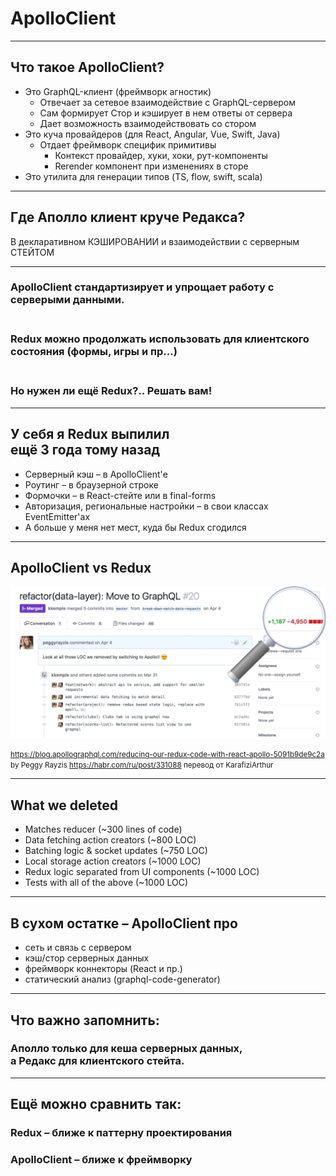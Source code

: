 # ApolloClient

-----

## Что такое ApolloClient?

- Это GraphQL-клиент (фреймворк агностик) <!-- .element: class="fragment green" -->
  - Отвечает за сетевое взаимодействие с GraphQL-сервером <!-- .element: class="fragment" -->
  - Сам формирует Стор и кэширует в нем ответы от сервера <!-- .element: class="fragment" -->
  - Дает возможность взаимодействовать со стором <!-- .element: class="fragment" -->
- Это куча провайдеров (для React, Angular, Vue, Swift, Java) <!-- .element: class="fragment orange" -->
  - Отдает фреймворк специфик примитивы <!-- .element: class="fragment" -->
    - Контекст провайдер, хуки, хоки, рут-компоненты <!-- .element: class="fragment" -->
    - Rerender компонент при изменениях в сторе <!-- .element: class="fragment" -->
- Это утилита для генерации типов (TS, flow, swift, scala) <!-- .element: class="fragment red" -->

-----

## Где Аполло клиент круче Редакса?

В декларативном КЭШИРОВАНИИ и взаимодействии с серверным СТЕЙТОМ <!-- .element: class="green" -->

-----

### ApolloClient стандартизирует и упрощает работу с серверыми данными. <!-- .element: class="green" -->

### <br/>Redux можно продолжать использовать для клиентского состояния (формы, игры и пр...) <!-- .element: class="fragment orange" -->

### <br/>Но нужен ли ещё Redux?.. Решать вам! <!-- .element: class="fragment red" -->

-----

## У себя я Redux выпилил <br/>ещё 3 года тому назад <!-- .element: class="red" -->

- Серверный кэш – в ApolloClient'е <!-- .element: class="fragment" -->
- Роутинг – в браузерной строке <!-- .element: class="fragment" -->
- Формочки – в React-стейте или в final-forms <!-- .element: class="fragment" -->
- Авторизация, региональные настройки – в свои классах EventEmitter'ах <!-- .element: class="fragment" -->
- А больше у меня нет мест, куда бы Redux сгодился <!-- .element: class="fragment orange" -->

-----

## ApolloClient vs Redux

![peggy](./peggy-redux-apollo.png) <!-- .element: style="max-width: 800px" -->

<small>
  <a href="https://blog.apollographql.com/reducing-our-redux-code-with-react-apollo-5091b9de9c2a">https://blog.apollographql.com/reducing-our-redux-code-with-react-apollo-5091b9de9c2a</a> by Peggy Rayzis
  <a href="https://habr.com/ru/post/331088">https://habr.com/ru/post/331088</a> перевод от KarafiziArthur
</small>

-----

## What we deleted <!-- .element: class="red" -->

- Matches reducer (~300 lines of code)
- Data fetching action creators (~800 LOC)
- Batching logic & socket updates (~750 LOC)
- Local storage action creators (~1000 LOC)
- Redux logic separated from UI components (~1000 LOC)
- Tests with all of the above (~1000 LOC)

-----

## В сухом остатке – ApolloClient про <!-- .element: class="green" -->

- сеть и связь с сервером <!-- .element: class="fragment" -->
- кэш/стор серверных данных <!-- .element: class="fragment" -->
- фреймворк коннекторы (React и пр.) <!-- .element: class="fragment" -->
- статический анализ (graphql-code-generator) <!-- .element: class="fragment" -->

-----

## Что важно запомнить:

### Аполло только для кеша серверных данных, <br/>а Редакс для клиентского стейта. <!-- .element: class="fragment green" -->

-----

## Ещё можно сравнить так: <!-- .element: class="gray" -->

### Redux – ближе к паттерну проектирования

### ApolloClient – ближе к фреймворку
